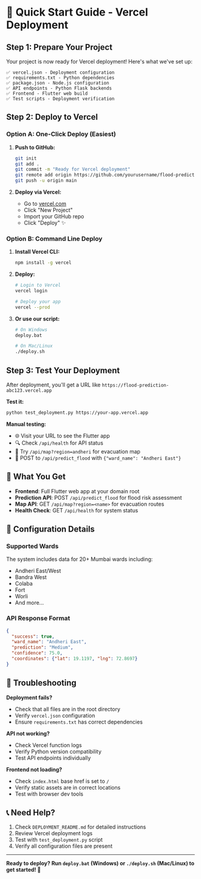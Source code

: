 # 🚀 Quick Start Guide - Vercel Deployment

## Step 1: Prepare Your Project

Your project is now ready for Vercel deployment! Here's what we've set up:

```
✅ vercel.json - Deployment configuration
✅ requirements.txt - Python dependencies  
✅ package.json - Node.js configuration
✅ API endpoints - Python Flask backends
✅ Frontend - Flutter web build
✅ Test scripts - Deployment verification
```

## Step 2: Deploy to Vercel

### Option A: One-Click Deploy (Easiest)

1. **Push to GitHub:**
   ```bash
   git init
   git add .
   git commit -m "Ready for Vercel deployment"
   git remote add origin https://github.com/yourusername/flood-prediction.git
   git push -u origin main
   ```

2. **Deploy via Vercel:**
   - Go to [vercel.com](https://vercel.com)
   - Click "New Project" 
   - Import your GitHub repo
   - Click "Deploy" ✨

### Option B: Command Line Deploy

1. **Install Vercel CLI:**
   ```bash
   npm install -g vercel
   ```

2. **Deploy:**
   ```bash
   # Login to Vercel
   vercel login
   
   # Deploy your app
   vercel --prod
   ```

3. **Or use our script:**
   ```bash
   # On Windows
   deploy.bat
   
   # On Mac/Linux  
   ./deploy.sh
   ```

## Step 3: Test Your Deployment

After deployment, you'll get a URL like `https://flood-prediction-abc123.vercel.app`

**Test it:**
```bash
python test_deployment.py https://your-app.vercel.app
```

**Manual testing:**
- 🌐 Visit your URL to see the Flutter app
- 🔍 Check `/api/health` for API status
- 📍 Try `/api/map?region=andheri` for evacuation map
- 🤖 POST to `/api/predict_flood` with `{"ward_name": "Andheri East"}`

## 🎯 What You Get

- **Frontend**: Full Flutter web app at your domain root
- **Prediction API**: POST `/api/predict_flood` for flood risk assessment
- **Map API**: GET `/api/map?region=<name>` for evacuation routes
- **Health Check**: GET `/api/health` for system status

## 🔧 Configuration Details

### Supported Wards
The system includes data for 20+ Mumbai wards including:
- Andheri East/West
- Bandra West  
- Colaba
- Fort
- Worli
- And more...

### API Response Format
```json
{
  "success": true,
  "ward_name": "Andheri East",
  "prediction": "Medium",
  "confidence": 75.0,
  "coordinates": {"lat": 19.1197, "lng": 72.8697}
}
```

## 🚨 Troubleshooting

**Deployment fails?**
- Check that all files are in the root directory
- Verify `vercel.json` configuration
- Ensure `requirements.txt` has correct dependencies

**API not working?**
- Check Vercel function logs
- Verify Python version compatibility
- Test API endpoints individually

**Frontend not loading?**
- Check `index.html` base href is set to `/`
- Verify static assets are in correct locations
- Test with browser dev tools

## 📞 Need Help?

1. Check `DEPLOYMENT_README.md` for detailed instructions
2. Review Vercel deployment logs  
3. Test with `test_deployment.py` script
4. Verify all configuration files are present

---

**Ready to deploy? Run `deploy.bat` (Windows) or `./deploy.sh` (Mac/Linux) to get started! 🚀**
